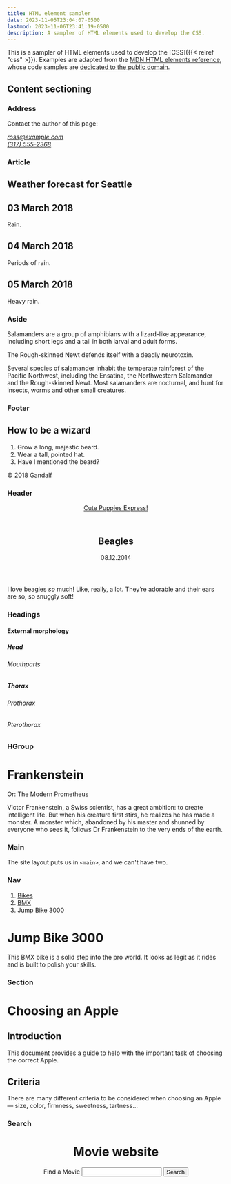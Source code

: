 ```yaml
---
title: HTML element sampler
date: 2023-11-05T23:04:07-0500
lastmod: 2023-11-06T23:41:19-0500
description: A sampler of HTML elements used to develop the CSS.
---
```


This is a sampler of HTML elements used to develop the [CSS]({{< relref
"css" >}}).  Examples are adapted from the [MDN HTML
elements
reference](https://developer.mozilla.org/en-US/docs/Web/HTML/Element),
whose code samples are [dedicated to the public
domain](https://developer.mozilla.org/en-US/docs/MDN/Writing_guidelines/Attrib_copyright_license#code_samples).

## Content sectioning

### Address

<p>Contact the author of this page:</p>

<address>
  <a href="mailto:ross@example.com">ross@example.com</a><br />
  <a href="tel:+13175552368">(317) 555-2368</a>
</address>

### Article

<article class="forecast">
  <h1>Weather forecast for Seattle</h1>
  <article class="day-forecast">
    <h2>03 March 2018</h2>
    <p>Rain.</p>
  </article>
  <article class="day-forecast">
    <h2>04 March 2018</h2>
    <p>Periods of rain.</p>
  </article>
  <article class="day-forecast">
    <h2>05 March 2018</h2>
    <p>Heavy rain.</p>
  </article>
</article>

### Aside

<p>
  Salamanders are a group of amphibians with a lizard-like appearance, including short legs and a tail in both larval
  and adult forms.
</p>

<aside>
  <p>The Rough-skinned Newt defends itself with a deadly neurotoxin.</p>
</aside>

<p>
  Several species of salamander inhabit the temperate rainforest of the Pacific Northwest, including the Ensatina, the
  Northwestern Salamander and the Rough-skinned Newt. Most salamanders are nocturnal, and hunt for insects, worms and
  other small creatures.
</p>

### Footer

<article>
  <h1>How to be a wizard</h1>
  <ol>
    <li>Grow a long, majestic beard.</li>
    <li>Wear a tall, pointed hat.</li>
    <li>Have I mentioned the beard?</li>
  </ol>
  <footer>
    <p>© 2018 Gandalf</p>
  </footer>
</article>

### Header

<header>
  <a class="logo" href="#">Cute Puppies Express!</a>
</header>

<article>
  <header>
    <h1>Beagles</h1>
    <time datetime="2014-08-12">08.12.2014</time>
  </header>
  <p>I love beagles <em>so</em> much! Like, really, a lot. They’re adorable and their ears are so, so snuggly soft!</p>
</article>

### Headings

<h4>External morphology</h4>
<h5>Head</h5>
<h6>Mouthparts</h6>
<h5>Thorax</h5>
<h6>Prothorax</h6>
<h6>Pterothorax</h6>

### HGroup

<hgroup>
  <h1>Frankenstein</h1>
  <p>Or: The Modern Prometheus</p>
</hgroup>
<p>
  Victor Frankenstein, a Swiss scientist, has a great ambition: to create intelligent life. But when his creature first
  stirs, he realizes he has made a monster. A monster which, abandoned by his master and shunned by everyone who sees
  it, follows Dr Frankenstein to the very ends of the earth.
</p>

### Main

The site layout puts us in `<main>`, and we can't have two.

### Nav

<nav class="crumbs">
  <ol>
    <li class="crumb"><a href="#">Bikes</a></li>
    <li class="crumb"><a href="#">BMX</a></li>
    <li class="crumb">Jump Bike 3000</li>
  </ol>
</nav>

<h1>Jump Bike 3000</h1>
<p>
  This BMX bike is a solid step into the pro world. It looks as legit as it rides and is built to polish your skills.
</p>

### Section

<h1>Choosing an Apple</h1>
<section>
  <h2>Introduction</h2>
  <p>This document provides a guide to help with the important task of choosing the correct Apple.</p>
</section>

<section>
  <h2>Criteria</h2>
  <p>
    There are many different criteria to be considered when choosing an Apple — size, color, firmness, sweetness,
    tartness...
  </p>
</section>

### Search

<header>
  <h1>Movie website</h1>
  <search>
    <form action="#">
      <label for="movie">Find a Movie</label>
      <input type="search" id="movie" name="q" />
      <button type="submit">Search</button>
    </form>
  </search>
</header>
